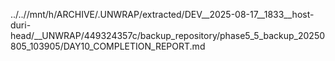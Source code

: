 ../..//mnt/h/ARCHIVE/.UNWRAP/extracted/DEV__2025-08-17__1833__host-duri-head/__UNWRAP/449324357c/backup_repository/phase5_5_backup_20250805_103905/DAY10_COMPLETION_REPORT.md